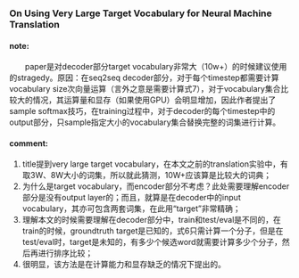 ### On Using Very Large Target Vocabulary for Neural Machine Translation

#### note:
&emsp;&emsp;paper是对decoder部分target vocabulary非常大（10w+）的时候建议使用的stragedy。原因：在seq2seq decoder部分，对于每个timestep都需要计算vocabulary size次向量运算（言外之意是需要计算式7），对于vocabulary集合比较大的情况，其运算量和显存（如果使用GPU）会明显增加，因此作者提出了sample softmax技巧，在training过程中，对于decoder的每个timestep中的output部分，只sample指定大小的vocabulary集合替换完整的词集进行计算。

#### comment:
  1. title提到very large target vocabulary，在本文之前的translation实验中，有取3W、8W大小的词集，所以就此猜测，10W+应该算是比较大的词典；
  2. 为什么是target vocabulary，而encoder部分不考虑？此处需要理解encoder部分是没有output layer的；而且，就算是在decoder中的input vocabulary，其亦可包含两套词集，在此用“target”非常精确；
  3. 理解本文的时候需要理解在decoder部分中，train和test/eval是不同的，在train的时候，groundtruth target是已知的，式6只需计算一个分子，但是在test/eval时，target是未知的，有多少个候选word就需要计算多少个分子，然后再进行排序比较；
  4. 很明显，该方法是在计算能力和显存缺乏的情况下提出的。
